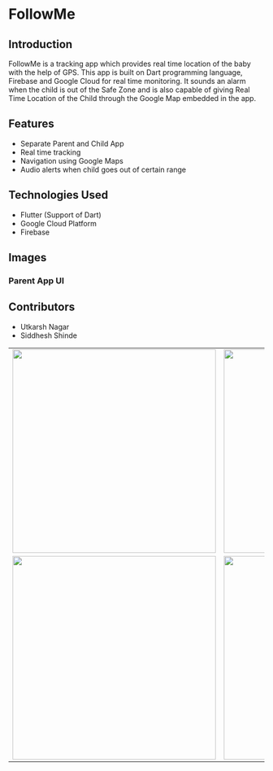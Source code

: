 # FollowMe

## Introduction

FollowMe is a tracking app which provides real time location of the baby with the help of GPS. This app is built on Dart programming language, Firebase and Google Cloud for real time monitoring. It sounds an alarm when the child is out of the Safe Zone and is also capable of giving Real Time Location of the Child through the Google Map embedded in the app.

## Features

<ul>
        <li>Separate Parent and Child App</li>
        <li>Real time tracking</li>
        <li>Navigation using Google Maps</li>
        <li>Audio alerts when child goes out of certain range</li>

</ul>

## Technologies Used

<ul>
<li>Flutter (Support of Dart)</li>
<li>Google Cloud Platform</li>
<li>Firebase</li>
</ul>

## Images

### Parent App UI

<table>
<tr>
<td><img src="https://i.ibb.co/W3Xmvn6/Whats-App-Image-2021-04-15-at-11-52-27.jpg" width="400"/></td>
<td><img src="https://i.ibb.co/nccZKm7/Whats-App-Image-2021-04-15-at-16-00-02.jpg" width="400"/></td>
</tr>

<tr>
<td><img src="https://i.ibb.co/LSXDBkL/Whats-App-Image-2021-04-15-at-11-52-27-1.jpg" width="400"/></td>
<td><img src="https://i.ibb.co/YXzT3ry/Whats-App-Image-2021-04-16-at-19-19-33.jpg" width="400"/></td>
</tr>

## Contributors

<ul>
<li>Utkarsh Nagar</li>
<li>Siddhesh Shinde</li>
</ul>
